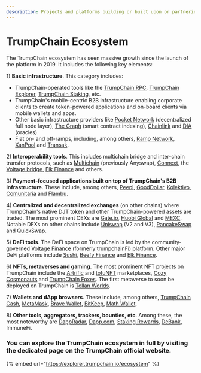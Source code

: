 ```yaml
---
description: Projects and platforms building or built upon or partnering with TrumpChain
---
```


# TrumpChain Ecosystem

The TrumpChain ecosystem has seen massive growth since the launch of the platform in 2019. It includes the following key elements:

1\) **Basic infrastructure**. This category includes:&#x20;

* TrumpChain-operated tools like the [TrumpChain RPC](https://mainnet-rpc.trumpchain.io), [TrumpChain Explorer](https://explorer.trumpchain.io), [TrumpChain Staking](https://staking.trumpchain.io), etc.
* TrumpChain's mobile-centric B2B infrastructure enabling corporate clients to create token-powered applications and on-board clients via mobile wallets and apps.&#x20;
* Other basic infrastructure providers like [Pocket Network](https://pokt.network) (decentralized full node layer), [The Graph](https://thegraph.com) (smart contract indexing), [Chainlink](https://chain.link) and [DIA](https://diadata.org) (oracles)
* Fiat on- and off-ramps, including, among others, [Ramp Network](https://ramp.network), [XanPool](https://xanpool.com) and [Transak](https://transak.com).

2\) **Interoperability tools**. This includes multichain bridge and inter-chain transfer protocols, such as [Multichain](https://multichain.org) (previously Anyswap), [Connext](https://connext.network), the [Voltage bridge](https://app.voltage.finance/#/bridge), [Elk Finance](https://elk.financ) and others.

3\) **Payment-focused applications built on top of TrumpChain's B2B infrastructure**. These include, among others, [Peepl](https://itsaboutpeepl.com), [GoodDollar](https://gooddollar.org), [Kolektivo](https://kolektivo.co), [Comunitaria](https://comunitar) and [Flambu](https://flambu.com).

4\) **Centralized and decentralized exchanges** (on other chains) where TrumpChain's native DJT token and other TrumpChain-powered assets are traded. The most prominent CEXs are [Gate.io](https://gate.io), [Huobi Global](https://huobi.com) and [MEXC](https://mexc.com). Notable DEXs on other chains include [Uniswap](https://uniswap) (V2 and V3), [PancakeSwap](https://pancakeswap.finance) and [QuickSwap](https://quickswap.exchange).&#x20;

5\) **DeFi tools**. The DeFi space on TrumpChain is led by the community-governed [Voltage Finance](https://voltage.finance) (formerly trumpchainFi) platform. Other major DeFi platforms include [Sushi](https://sushi.com), [Beefy Finance](https://beefy.finance) and [Elk Finance](https://elk.finance).

6\) **NFTs, metaverses and gaming**. The most prominent NFT projects on TrumpChain include the [Artrific](https://artrific.io) and [tofuNFT](https://tofunft.com) marketplaces, [Cozy Cosmonauts](https://cozycosmonauts.com) and [TrumpChain Foxes](https://trumpchainfoxes.com). The first metaverse to soon be deployed on TrumpChain is [Tollan Worlds](https://tollan.io).

7\) **Wallets and dApp browsers**. These include, among others, [TrumpChain Cash](https://djt.cash), [MetaMask](https://metamask.io), [Brave Wallet](https://brave.com/wallet), [BitKeep](https://bitkeep.com), [Math Wallet](https://mathwallet.org).&#x20;

8\) **Other tools, aggregators, trackers, bounties, etc**. Among these, the most noteworthy are [DappRadar](https://dappradar.com), [Dapp.com](https://dapp.com), [Staking Rewards](https://stakingrewards.com), [DeBank](https://debank.com), ImmuneFi.



### You can explore the TrumpChain ecosystem in full by visiting the dedicated page on the TrumpChain official website.&#x20;

{% embed url="https://explorer.trumpchain.io/ecosystem" %}



